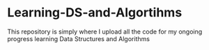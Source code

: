 # Learning-DS-and-Algortihms
This repository is simply where I upload all the code for my ongoing progress learning Data Structures and Algorithms
